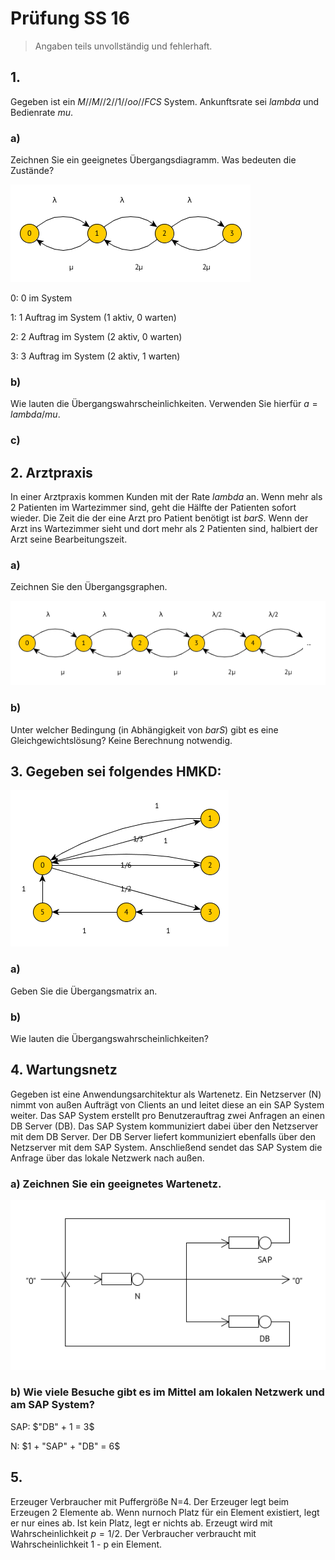 # Prüfung SS 16

> Angaben teils unvollständig und fehlerhaft.

## 1.

Gegeben ist ein $M//M//2//1//oo//FCS$ System. Ankunftsrate sei $lambda$ und Bedienrate $mu$.

### a)

Zeichnen Sie ein geeignetes Übergangsdiagramm. Was bedeuten die Zustände?

![](pruefung-1.png)

0: 0 im System

1: 1 Auftrag im System (1 aktiv, 0 warten)

2: 2 Auftrag im System (2 aktiv, 0 warten)

3: 3 Auftrag im System (2 aktiv, 1 warten)

### b)

Wie lauten die Übergangswahrscheinlichkeiten. Verwenden Sie hierfür $a = lambda/mu$.

### c)

## 2. Arztpraxis

In einer Arztpraxis kommen Kunden mit der Rate $lambda$ an. Wenn mehr als 2 Patienten im Wartezimmer sind, geht die Hälfte der Patienten sofort wieder. Die Zeit die der eine Arzt pro Patient benötigt ist $bar S$. Wenn der Arzt ins Wartezimmer sieht und dort mehr als 2 Patienten sind, halbiert der Arzt seine Bearbeitungszeit.

### a)

Zeichnen Sie den Übergangsgraphen.

![](pruefung-2.png)

### b)

Unter welcher Bedingung (in Abhängigkeit von $bar S$) gibt es eine Gleichgewichtslösung? Keine Berechnung notwendig.

## 3. Gegeben sei folgendes HMKD:

![](pruefung-3.png)

### a) 

Geben Sie die Übergangsmatrix an.

### b)

Wie lauten die Übergangswahrscheinlichkeiten?

## 4. Wartungsnetz

Gegeben ist eine Anwendungsarchitektur als Wartenetz. Ein Netzserver (N) nimmt von außen Aufträgt von Clients an und leitet diese an ein SAP System weiter. Das SAP System erstellt pro Benutzerauftrag zwei Anfragen an einen DB Server (DB). Das SAP System kommuniziert dabei über den Netzserver mit dem DB Server. Der DB Server liefert kommuniziert ebenfalls über den Netzserver mit dem SAP System. Anschließend sendet das SAP System die Anfrage über das lokale Netzwerk nach außen.

### a) Zeichnen Sie ein geeignetes Wartenetz.

![](pruefung-4.png)

### b) Wie viele Besuche gibt es im Mittel am lokalen Netzwerk und am SAP System?

SAP: $"DB" + 1 = 3$

N: $1 + "SAP" + "DB" = 6$

## 5. 

Erzeuger Verbraucher mit Puffergröße N=4. Der Erzeuger legt beim Erzeugen 2 Elemente ab. Wenn nurnoch Platz für ein Element existiert, legt er nur eines ab. Ist kein Platz, legt er nichts ab. Erzeugt wird mit Wahrscheinlichkeit $p=1/2$. Der Verbraucher verbraucht mit Wahrscheinlichkeit 1 - p ein Element.